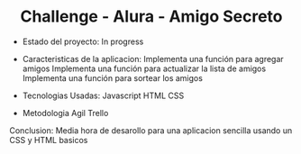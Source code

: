 <h1 align="center"> Challenge - Alura - Amigo Secreto </h1>

- Estado del proyecto: In progress

- Caracteristicas de la aplicacion:
    Implementa una función para agregar amigos
    Implementa una función para actualizar la lista de amigos
    Implementa una función para sortear los amigos

- Tecnologias Usadas:
    Javascript
    HTML
    CSS

- Metodologia Agil 
    Trello

Conclusion: Media hora de desarollo para una aplicacion sencilla usando un CSS y HTML basicos